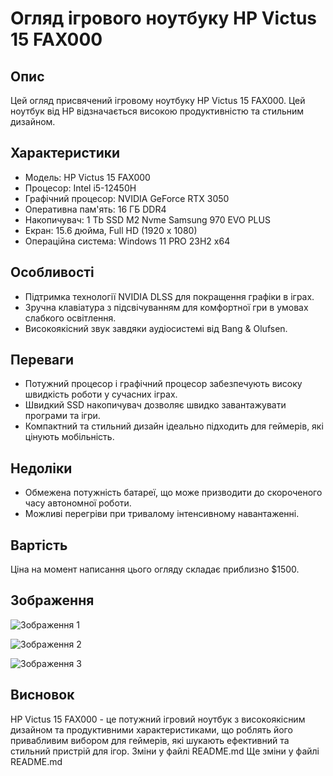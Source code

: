 # Огляд ігрового ноутбуку HP Victus 15 FAX000

## Опис

Цей огляд присвячений ігровому ноутбуку HP Victus 15 FAX000. Цей ноутбук від HP відзначається високою продуктивністю та стильним дизайном.

## Характеристики

- Модель: HP Victus 15 FAX000
- Процесор: Intel i5-12450H
- Графічний процесор: NVIDIA GeForce RTX 3050
- Оперативна пам'ять: 16 ГБ DDR4
- Накопичувач: 1 Tb SSD M2 Nvme Samsung 970 EVO PLUS
- Екран: 15.6 дюйма, Full HD (1920 x 1080)
- Операційна система: Windows 11 PRO 23H2 x64

## Особливості

- Підтримка технології NVIDIA DLSS для покращення графіки в іграх.
- Зручна клавіатура з підсвічуванням для комфортної гри в умовах слабкого освітлення.
- Високоякісний звук завдяки аудіосистемі від Bang & Olufsen.

## Переваги

- Потужний процесор і графічний процесор забезпечують високу швидкість роботи у сучасних іграх.
- Швидкий SSD накопичувач дозволяє швидко завантажувати програми та ігри.
- Компактний та стильний дизайн ідеально підходить для геймерів, які цінують мобільність.

## Недоліки

- Обмежена потужність батареї, що може призводити до скороченого часу автономної роботи.
- Можливі перегріви при тривалому інтенсивному навантаженні.

## Вартість

Ціна на момент написання цього огляду складає приблизно $1500.

## Зображення

![Зображення 1](https://hotline.ua/img/tx/441/4414691155.jpg)

![Зображення 2](https://f.428.ua/img/3988205/3000/2000/noutbuk_hp_victus_15-fb1013dx_845a2ua~1500~1184.jpg)

![Зображення 3](https://content2.rozetka.com.ua/goods/images/big/390015926.jpg)

## Висновок

HP Victus 15 FAX000 - це потужний ігровий ноутбук з високоякісним дизайном та продуктивними характеристиками, що роблять його привабливим вибором для геймерів, які шукають ефективний та стильний пристрій для ігор.
Зміни у файлі README.md
Ще зміни у файлі README.md
